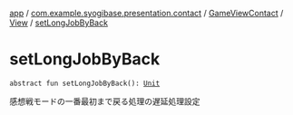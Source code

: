 [app](../../../index.md) / [com.example.syogibase.presentation.contact](../../index.md) / [GameViewContact](../index.md) / [View](index.md) / [setLongJobByBack](./set-long-job-by-back.md)

# setLongJobByBack

`abstract fun setLongJobByBack(): `[`Unit`](https://kotlinlang.org/api/latest/jvm/stdlib/kotlin/-unit/index.html)

感想戦モードの一番最初まで戻る処理の遅延処理設定

